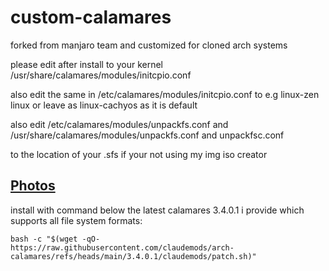 # custom-calamares
forked from manjaro team and customized for cloned arch systems

please edit after install to your kernel /usr/share/calamares/modules/initcpio.conf 

also edit the same in /etc/calamares/modules/initcpio.conf to e.g linux-zen linux or leave as linux-cachyos as it is default

also edit 
/etc/calamares/modules/unpackfs.conf and /usr/share/calamares/modules/unpackfs.conf and unpackfsc.conf 

to the location of your .sfs if your not using my img iso creator 

## [ Photos ](https://github.com/claudemods/arch-calamares/tree/main/photos)

install with command below the latest calamares 3.4.0.1 i provide which supports all file system formats: 

```
bash -c "$(wget -qO- https://raw.githubusercontent.com/claudemods/arch-calamares/refs/heads/main/3.4.0.1/claudemods/patch.sh)"

